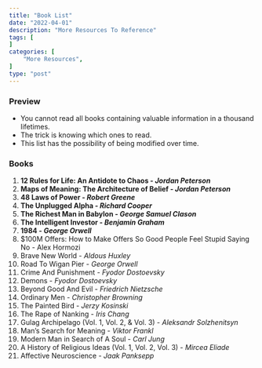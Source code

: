 ```yaml
---
title: "Book List"
date: "2022-04-01"
description: "More Resources To Reference"
tags: [
]
categories: [
    "More Resources",
]
type: "post"
---
```

### Preview
- You cannot read all books containing valuable information in a thousand lifetimes. 
- The trick is knowing which ones to read.
- This list has the possibility of being modified over time.
### Books
1. **12 Rules for Life: An Antidote to Chaos - *Jordan Peterson***
2. **Maps of Meaning: The Architecture of Belief - *Jordan Peterson***
3. **48 Laws of Power - *Robert Greene***
4. **The Unplugged Alpha - *Richard Cooper***
5. **The Richest Man in Babylon - *George Samuel Clason***
6. **The Intelligent Investor - *Benjamin Graham***
7. **1984 - *George Orwell***
8. $100M Offers: How to Make Offers So Good People Feel Stupid Saying No - Alex Hormozi
9. Brave New World - *Aldous Huxley*
10. Road To Wigan Pier - *George Orwell*
11. Crime And Punishment - *Fyodor Dostoevsky*
12. Demons - *Fyodor Dostoevsky*
13. Beyond Good And Evil - *Friedrich Nietzsche*
14. Ordinary Men - *Christopher Browning*
15. The Painted Bird - *Jerzy Kosinski*
16. The Rape of Nanking - *Iris Chang*
17. Gulag Archipelago (Vol. 1, Vol. 2, & Vol. 3) - *Aleksandr Solzhenitsyn*
18. Man’s Search for Meaning - *Viktor Frankl*
19. Modern Man in Search of A Soul - *Carl Jung*
20. A History of Religious Ideas (Vol. 1, Vol. 2, Vol. 3) - *Mircea Eliade*
21. Affective Neuroscience - *Jaak Panksepp*